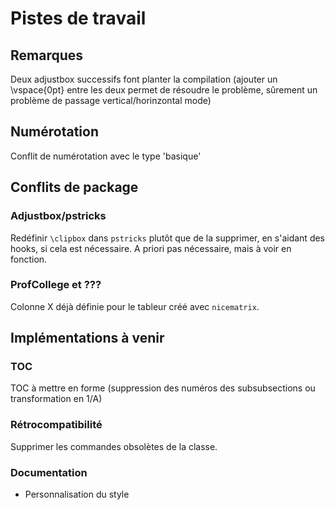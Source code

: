 # Pistes de travail

## Remarques

Deux adjustbox successifs font planter la compilation (ajouter un \vspace{0pt} entre les deux permet de résoudre le problème, sûrement un problème de passage vertical/horinzontal mode)



## Numérotation

Conflit de numérotation avec le type 'basique'

## Conflits de package

### Adjustbox/pstricks

Redéfinir ```\clipbox``` dans ```pstricks``` plutôt que de la supprimer, en s'aidant des hooks, si cela est nécessaire. A priori pas nécessaire, mais à voir en fonction.

### ProfCollege et ???

Colonne X déjà définie pour le tableur créé avec ```nicematrix```.

## Implémentations à venir

### TOC

TOC à mettre en forme (suppression des numéros des subsubsections ou transformation en 1/A)

### Rétrocompatibilité

Supprimer les commandes obsolètes de la classe.

### Documentation

  - Personnalisation du style
